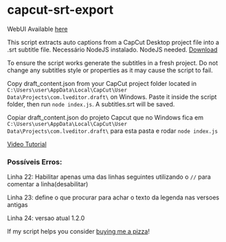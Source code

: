 # capcut-srt-export
WebUI Available [here](https://capcut-srt-export.vogelcodes.com/)

This script extracts auto captions from a CapCut Desktop project file into a .srt subtitle file.
Necessário NodeJS instalado. NodeJS needed.
[Download](https://nodejs.org/en/download/)

To ensure the script works generate the subtitles in a fresh project. Do not change any subtitles style or properties as it may cause the script to fail.

Copy draft_content.json from your CapCut project folder located in `C:\Users\user\AppData\Local\CapCut\User Data\Projects\com.lveditor.draft\` on Windows. Paste it inside the script folder, then run `node index.js`. A subtitles.srt will be saved.

Copiar draft_content.json do projeto Capcut que no Windows fica em `C:\Users\user\AppData\Local\CapCut\User Data\Projects\com.lveditor.draft\` para esta pasta e rodar `node index.js`

[Video Tutorial](https://youtu.be/26fd2_s1c7U)

### Possíveis Erros:
Linha 22: Habilitar apenas uma das linhas seguintes utilizando o `//` para comentar a linha(desabilitar)

Linha 23: define o que procurar para achar o texto da legenda nas versoes antigas

Linha 24: versao atual 1.2.0

If my script helps you consider [buying me a pizza](https://www.buymeacoffee.com/UrsoowW)!

